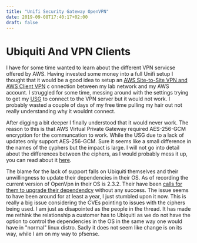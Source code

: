 ```yaml
---
title: "Unifi Security Gateway OpenVPN"
date: 2019-09-08T17:40:17+02:00
draft: false
---
```


# Ubiquiti And VPN Clients
I have for some time wanted to learn about the different VPN servicse offered by AWS. Having invested some money into a full Unifi setup I thought that it would be a good idea to setup an [AWS Site-to-Site VPN and AWS Client VPN](https://docs.aws.amazon.com/vpc/latest/userguide/vpn-connections.html) c onnection between my lab network and my AWS account. I struggled for some time, messing around with the settings trying to get my [USG](https://www.ui.com/unifi-routing/usg/) to connect to the VPN server but it would not work. I probably wasted a couple of days of my free time pulling my hair out not really understanding why it wouldnt connect.


After digging a bit deeper I finally understood that it would never work. The reason to this is that AWS Virtual Private Gateway required AES-256-GCM encryption for the communcation to work. While the USG due to a lack of updates only support AES-256-GCM. Sure it seems like a small difference in the names of the cyphers but the impact is large. I will not go into detail about the differences between the ciphers, as I would probably mess it up, you can read about it [here](https://www.privateinternetaccess.com/helpdesk/kb/articles/what-s-the-difference-between-aes-cbc-and-aes-gcm).

The blame for the lack of support falls on Ubiquiti themselves and their unwillingness to update their dependencies in their OS. As of recording the current version of OpenVpn in their OS is 2.3.2. Their have been [calls for them to upgrade their dependendcy](https://community.ui.com/questions/OpenVPN-2-4-on-Unifi-USG/734dd0a7-ebb8-41c0-af0a-444aee83c9af) without any success. The issue seems to have been around for at least a year, I just stumbled upon it now. This is really a big issue considering the CVEs pointing to issues with the ciphers being used. I am just as disapointed as the people in the thread. It has made me rethink the relationship a customer has to Ubiquiti as we do not have the option to control the dependencies in the OS in the same way one would have in "normal" linux distro. Sadly it does not seem like change is on its way, while I am on my way to pfsense.
